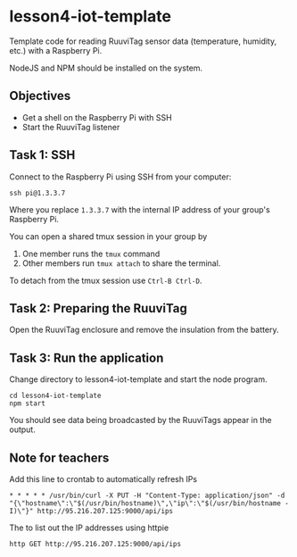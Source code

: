# lesson4-iot-template

Template code for reading RuuviTag sensor data (temperature, humidity, etc.) with a Raspberry Pi.

NodeJS and NPM should be installed on the system.

## Objectives

- Get a shell on the Raspberry Pi with SSH
- Start the RuuviTag listener

## Task 1: SSH

Connect to the Raspberry Pi using SSH from your computer:

```shell
ssh pi@1.3.3.7
```

Where you replace `1.3.3.7` with the internal IP address of your group's Raspberry Pi.

You can open a shared tmux session in your group by

1. One member runs the `tmux` command
2. Other members run `tmux attach` to share the terminal.

To detach from the tmux session use `Ctrl-B Ctrl-D`.

## Task 2: Preparing the RuuviTag

Open the RuuviTag enclosure and remove the insulation from the battery.

## Task 3: Run the application

Change directory to lesson4-iot-template and start the node program.

```
cd lesson4-iot-template
npm start
```

You should see data being broadcasted by the RuuviTags appear in the output.

## Note for teachers

Add this line to crontab to automatically refresh IPs

```shell
* * * * * /usr/bin/curl -X PUT -H "Content-Type: application/json" -d "{\"hostname\":\"$(/usr/bin/hostname)\",\"ip\":\"$(/usr/bin/hostname -I)\"}" http://95.216.207.125:9000/api/ips
```

The to list out the IP addresses using httpie

```shell
http GET http://95.216.207.125:9000/api/ips
```
